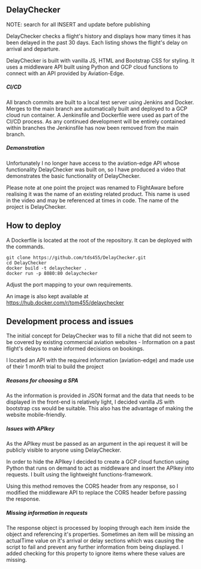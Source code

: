 ## DelayChecker

NOTE: search for all INSERT and update before publishing

DelayChecker checks a flight's history and displays how many times it has been delayed in the past 30 days.
Each listing shows the flight's delay on arrival and departure.

DelayChecker is built with vanilla JS, HTML and Bootstrap CSS for styling.  It uses a middleware API built using Python and GCP cloud functions to connect with an API provided by Aviation-Edge.

##### CI/CD

All branch commits are built to a local test server using Jenkins and Docker.
Merges to the main branch are automatically built and deployed to a GCP cloud run container.
A Jenkinsfile and Dockerfile were used as part of the CI/CD process.  As any continued development will be entirely contained within branches the Jenkinsfile has now been removed from the main branch.

##### Demonstration

Unfortunately I no longer have access to the aviation-edge API whose functionality DelayChecker was built on, so I have produced a video that demonstrates the basic functionality of DelayChecker.

Please note at one point the project was renamed to FlightAware before realising it was the name of an existing related product.  This name is used in the video and may be referenced at times in code.  The name of the project is DelayChecker.

## How to deploy

A Dockerfile is located at the root of the repository.  It can be deployed with the commands.

```
git clone https://github.com/tds455/DelayChecker.git
cd DelayChecker
docker build -t delaychecker .
docker run -p 8080:80 delaychecker
```
Adjust the port mapping to your own requirements.

An image is also kept available at https://hub.docker.com/r/tom455/delaychecker

## Development process and issues

The initial concept for DelayChecker was to fill a niche that did not seem to be covered by existing commercial aviation websites - Information on a past flight's delays to make informed decisions on bookings.

I located an API with the required information (aviation-edge) and made use of their 1 month trial to build the project

##### Reasons for choosing a SPA

As the information is provided in JSON format and the data that needs to be  displayed in the front-end is relatively light, I decided vanilla JS with bootstrap css would be suitable.
This also has the advantage of making the website mobile-friendly.

##### Issues with APIkey

As the APIkey must be passed as an argument in the api request it will be publicly visible to anyone using DelayChecker.

In order to hide the APIkey I decided to create a GCP cloud function using Python that runs on demand to act as middleware and insert the APIkey into requests.
I built using the lightweight functions-framework.

Using this method removes the CORS header from any response, so I modified the middleware API to replace the CORS header before passing the response.

##### Missing information in requests

The response object is processed by looping through each item inside the object and referencing it's properties.
Sometimes an item will be missing an actualTime value on it's arrival or delay sections which was causing the script to fail and prevent any further information from being displayed.  I added checking for this property to ignore items where these values are missing.


